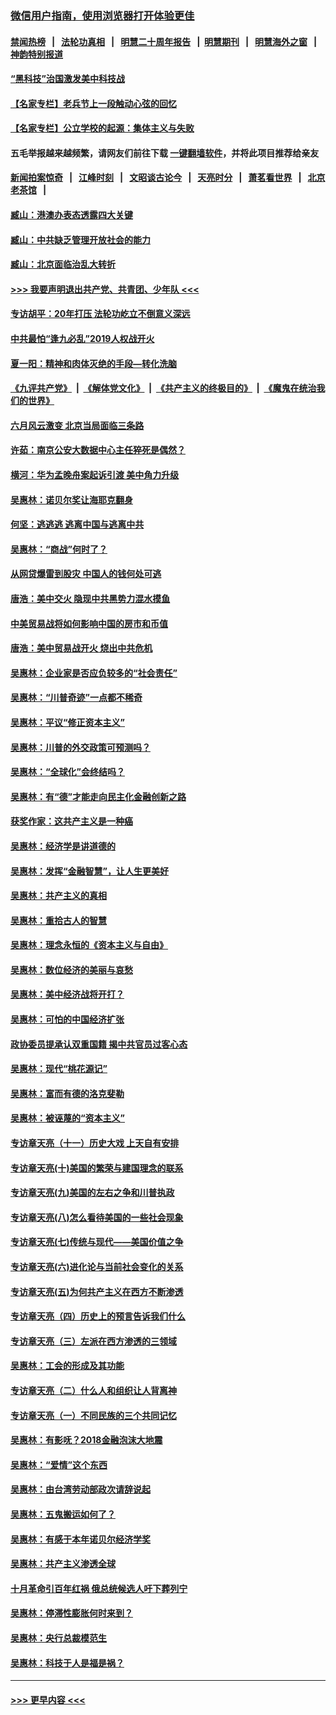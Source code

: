 ### [微信用户指南，使用浏览器打开体验更佳](https://github.com/gfw-breaker/banned-news1/blob/master/indexes/wechat-guide.md?t=0)
#### [禁闻热榜](热点新闻.md?t=0)  &nbsp;&nbsp;|&nbsp;&nbsp; [法轮功真相](https://github.com/gfw-breaker/truth/blob/master/README.md?t=0) &nbsp;&nbsp;|&nbsp;&nbsp; [明慧二十周年报告](https://github.com/gfw-breaker/mh-reports/blob/master/README.md?t=0) &nbsp;&nbsp;|&nbsp;&nbsp;[明慧期刊](https://github.com/gfw-breaker/mh-qikan) &nbsp;&nbsp;|&nbsp;&nbsp; [明慧海外之窗](https://github.com/gfw-breaker/mh-news/blob/master/README.md?t=0) &nbsp;&nbsp;|&nbsp;&nbsp; [神韵特别报道](https://github.com/gfw-breaker/mh-news/blob/master/shenyun.md?t=0)
#### [“黑科技”治国激发美中科技战](../pages/nsc423/n11638056.md?t=02070602) 
#### [【名家专栏】老兵节上一段触动心弦的回忆](../pages/nsc423/n11646016.md?t=02070602) 
#### [【名家专栏】公立学校的起源：集体主义与失败](../pages/nsc423/n11601833.md?t=02070602) 
#### 五毛举报越来越频繁，请网友们前往下载 [一键翻墙软件](https://github.com/gfw-breaker/ssr-accounts)，并将此项目推荐给亲友
#### [新闻拍案惊奇](https://github.com/gfw-breaker/banned-news1/blob/master/pages/link4.md) &nbsp;&nbsp;|&nbsp;&nbsp; [江峰时刻](https://github.com/gfw-breaker/banned-news1/blob/master/pages/link4.md) &nbsp;&nbsp;|&nbsp;&nbsp; [文昭谈古论今](https://github.com/gfw-breaker/banned-news1/blob/master/pages/link4.md) &nbsp;&nbsp;|&nbsp;&nbsp; [天亮时分](https://github.com/gfw-breaker/banned-news1/blob/master/pages/link4.md) &nbsp;&nbsp;|&nbsp;&nbsp; [萧茗看世界](https://github.com/gfw-breaker/banned-news1/blob/master/pages/link4.md) &nbsp;&nbsp;|&nbsp;&nbsp; [北京老茶馆](https://github.com/gfw-breaker/banned-news1/blob/master/pages/link4.md) &nbsp;&nbsp;|&nbsp;&nbsp; 
#### [臧山：港澳办表态透露四大关键](../pages/nsc423/n11421628.md?t=02070602) 
#### [臧山：中共缺乏管理开放社会的能力](../pages/nsc423/n11407457.md?t=02070602) 
#### [臧山：北京面临治乱大转折](../pages/nsc423/n11406895.md?t=02070602) 
#### [>>> 我要声明退出共产党、共青团、少年队 <<<](https://github.com/begood0513/goodnews/blob/master/quit/letter.md) 
#### [专访胡平：20年打压 法轮功屹立不倒意义深远](../pages/nsc423/n11398800.md?t=02070602) 
#### [中共最怕“逢九必乱”2019人权战开火](../pages/nsc423/n11385248.md?t=02070602) 
#### [夏一阳：精神和肉体灭绝的手段—转化洗脑](../pages/nsc423/n11368250.md?t=02070602) 
#### [《九评共产党》](https://github.com/begood0513/9ping.md/blob/master/README.md) &nbsp;|&nbsp; [《解体党文化》](../../../../jtdwh.md/blob/master/README.md)  &nbsp;|&nbsp; [《共产主义的终极目的》](../../../../gczydzjmd.md/blob/master/README.md) &nbsp;|&nbsp; [《魔鬼在统治我们的世界》](../../../../mgztzwmdsj.md/blob/master/README.md) 
#### [六月风云激变 北京当局面临三条路](../pages/nsc423/n11313668.md?t=02070602) 
#### [许茹：南京公安大数据中心主任猝死是偶然？](../pages/nsc423/n11064744.md?t=02070602) 
#### [横河：华为孟晚舟案起诉引渡 美中角力升级](../pages/nsc423/n11027230.md?t=02070602) 
#### [吴惠林：诺贝尔奖让海耶克翻身](../pages/nsc423/n10890049.md?t=02070602) 
#### [何坚：逃逃逃 逃离中国与逃离中共](../pages/nsc423/n10592891.md?t=02070602) 
#### [吴惠林：“商战”何时了？](../pages/nsc423/n10573558.md?t=02070602) 
#### [从网贷爆雷到股灾 中国人的钱何处可逃](../pages/nsc423/n10572800.md?t=02070602) 
#### [唐浩：美中交火 隐现中共黑势力混水摸鱼](../pages/nsc423/n10544040.md?t=02070602) 
#### [中美贸易战将如何影响中国的房市和币值](../pages/nsc423/n10543697.md?t=02070602) 
#### [唐浩：美中贸易战开火 烧出中共危机](../pages/nsc423/n10540126.md?t=02070602) 
#### [吴惠林：企业家是否应负较多的“社会责任”](../pages/nsc423/n10535022.md?t=02070602) 
#### [吴惠林：“川普奇迹”一点都不稀奇](../pages/nsc423/n10512808.md?t=02070602) 
#### [吴惠林：平议“修正资本主义”](../pages/nsc423/n10495724.md?t=02070602) 
#### [吴惠林：川普的外交政策可预测吗？](../pages/nsc423/n10462387.md?t=02070602) 
#### [吴惠林：“全球化”会终结吗？](../pages/nsc423/n10452838.md?t=02070602) 
#### [吴惠林：有“德”才能走向民主化金融创新之路](../pages/nsc423/n10432292.md?t=02070602) 
#### [获奖作家：这共产主义是一种癌](../pages/nsc423/n10431541.md?t=02070602) 
#### [吴惠林：经济学是讲道德的](../pages/nsc423/n10398014.md?t=02070602) 
#### [吴惠林：发挥“金融智慧”，让人生更美好](../pages/nsc423/n10375019.md?t=02070602) 
#### [吴惠林：共产主义的真相](../pages/nsc423/n10351394.md?t=02070602) 
#### [吴惠林：重拾古人的智慧](../pages/nsc423/n10337691.md?t=02070602) 
#### [吴惠林：理念永恒的《资本主义与自由》](../pages/nsc423/n10316274.md?t=02070602) 
#### [吴惠林：数位经济的美丽与哀愁](../pages/nsc423/n10292946.md?t=02070602) 
#### [吴惠林：美中经济战将开打？](../pages/nsc423/n10258825.md?t=02070602) 
#### [吴惠林：可怕的中国经济扩张](../pages/nsc423/n10219147.md?t=02070602) 
#### [政协委员提承认双重国籍 揭中共官员过客心态](../pages/nsc423/n10208809.md?t=02070602) 
#### [吴惠林：现代“桃花源记”](../pages/nsc423/n10185234.md?t=02070602) 
#### [吴惠林：富而有德的洛克斐勒](../pages/nsc423/n10142264.md?t=02070602) 
#### [吴惠林：被诬蔑的“资本主义”](../pages/nsc423/n10124816.md?t=02070602) 
#### [专访章天亮（十一）历史大戏 上天自有安排](../pages/nsc423/n10094905.md?t=02070602) 
#### [专访章天亮(十)美国的繁荣与建国理念的联系](../pages/nsc423/n10094899.md?t=02070602) 
#### [专访章天亮(九)美国的左右之争和川普执政](../pages/nsc423/n10094889.md?t=02070602) 
#### [专访章天亮(八)怎么看待美国的一些社会现象](../pages/nsc423/n10094857.md?t=02070602) 
#### [专访章天亮(七)传统与现代——美国价值之争](../pages/nsc423/n10093140.md?t=02070602) 
#### [专访章天亮(六)进化论与当前社会变化的关系](../pages/nsc423/n10092036.md?t=02070602) 
#### [专访章天亮(五)为何共产主义在西方不断渗透](../pages/nsc423/n10083620.md?t=02070602) 
#### [专访章天亮（四）历史上的预言告诉我们什么](../pages/nsc423/n10083606.md?t=02070602) 
#### [专访章天亮（三）左派在西方渗透的三领域](../pages/nsc423/n10081115.md?t=02070602) 
#### [吴惠林：工会的形成及其功能](../pages/nsc423/n10080633.md?t=02070602) 
#### [专访章天亮（二）什么人和组织让人背离神](../pages/nsc423/n10076637.md?t=02070602) 
#### [专访章天亮（一）不同民族的三个共同记忆](../pages/nsc423/n10074188.md?t=02070602) 
#### [吴惠林：有影呒？2018金融泡沫大地震](../pages/nsc423/n10040534.md?t=02070602) 
#### [吴惠林：“爱情”这个东西](../pages/nsc423/n10019423.md?t=02070602) 
#### [吴惠林：由台湾劳动部政次请辞说起](../pages/nsc423/n9979679.md?t=02070602) 
#### [吴惠林：五鬼搬运如何了？](../pages/nsc423/n9925338.md?t=02070602) 
#### [吴惠林：有感于本年诺贝尔经济学奖](../pages/nsc423/n9871883.md?t=02070602) 
#### [吴惠林：共产主义渗透全球](../pages/nsc423/n9812748.md?t=02070602) 
#### [十月革命引百年红祸 俄总统候选人吁下葬列宁](../pages/nsc423/n9810182.md?t=02070602) 
#### [吴惠林：停滞性膨胀何时来到？](../pages/nsc423/n9764136.md?t=02070602) 
#### [吴惠林：央行总裁模范生](../pages/nsc423/n9728134.md?t=02070602) 
#### [吴惠林：科技于人是福是祸？](../pages/nsc423/n9672982.md?t=02070602) 

----
#### [ >>> 更早内容 <<< ](../indexes/nsc423-earlier.md)
